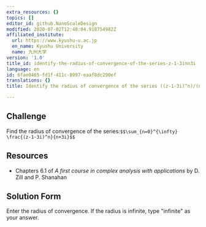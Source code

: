 ```yaml
---
extra_resources: {}
topics: []
editor_id: github.NanoScaleDesign
modified: 2020-07-02T12:40:04.918754982Z
affiliated_institute:
  url: https://www.kyushu-u.ac.jp
  en_name: Kyushu University
  name: 九州大学
version: '1.0'
title_id: identify-the-radius-of-convergence-of-the-series-z-1-3inn3i
language: en
id: 6fae0465-fd1f-411c-8997-eaaf8dc290ef
translations: {}
title: Identify the radius of convergence of the series ((z-1-3i)^n)/(n+3i)

---
```


## Challenge
Find the radius of convergence of the series:`$$\sum_{n=0}^{\infty} \frac{(z-1-3i)^n}{n+3i}$$`

## Resources
- Chapters 6.1 of *A first course in complex analysis with applications* by D. Zill and P. Shanahan


## Solution Form
Enter the radius of convergence.
If the radius is infinite, type "infinite" as your answer.